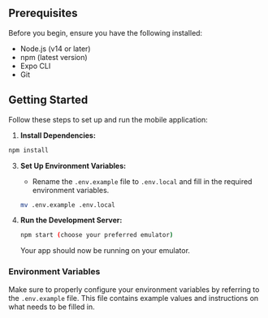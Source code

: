 ## Prerequisites

Before you begin, ensure you have the following installed:

- Node.js (v14 or later)
- npm (latest version)
- Expo CLI
- Git

## Getting Started

Follow these steps to set up and run the mobile application:

1.  **Install Dependencies:**

   ```bash
   npm install
   ```

3. **Set Up Environment Variables:**

   - Rename the `.env.example` file to `.env.local` and fill in the required environment variables.

   ```bash
   mv .env.example .env.local
   ```

4. **Run the Development Server:**

   ```bash
   npm start (choose your preferred emulator)
   ```

   Your app should now be running on your emulator.

### Environment Variables

Make sure to properly configure your environment variables by referring to the `.env.example` file. This file contains example values and instructions on what needs to be filled in.

